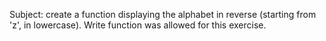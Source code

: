 Subject: create a function displaying the alphabet in reverse (starting from 'z', in lowercase). Write function was allowed for this exercise.
